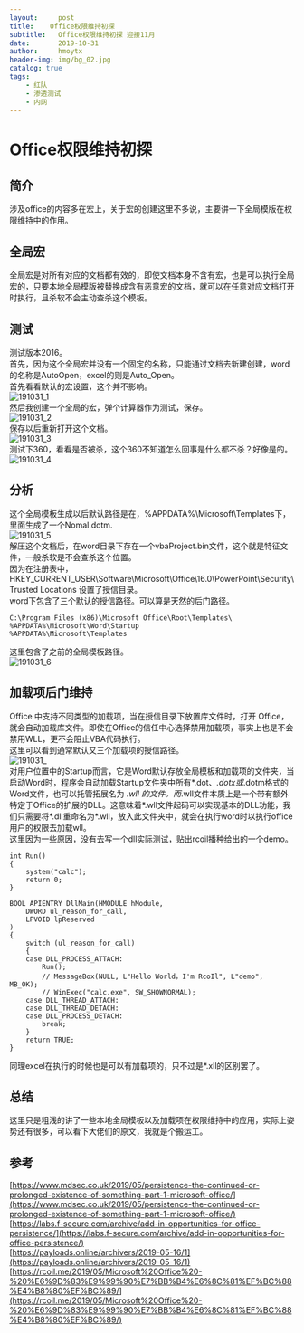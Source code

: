 ```yaml
---
layout:     post
title:    Office权限维持初探
subtitle:   Office权限维持初探 迎接11月
date:       2019-10-31
author:     hmoytx
header-img: img/bg_02.jpg
catalog: true
tags:
    - 红队
    - 渗透测试
    - 内网
---
```

# Office权限维持初探

## 简介
涉及office的内容多在宏上，关于宏的创建这里不多说，主要讲一下全局模版在权限维持中的作用。  

## 全局宏  
全局宏是对所有对应的文档都有效的，即使文档本身不含有宏，也是可以执行全局宏的，只要本地全局模版被替换成含有恶意宏的文档，就可以在任意对应文档打开时执行，且杀软不会主动查杀这个模板。  

## 测试  
测试版本2016。  
首先，因为这个全局宏并没有一个固定的名称，只能通过文档去新建创建，word的名称是AutoOpen，excel的则是Auto_Open。  
首先看看默认的宏设置，这个并不影响。  
![191031_1](/img/191031_VBAWaring.png)  
然后我创建一个全局的宏，弹个计算器作为测试，保存。    
![191031_2](/img/191031_marco.png)  
保存以后重新打开这个文档。  
![191031_3](/img/191031_calc.png)  
测试下360，看看是否被杀，这个360不知道怎么回事是什么都不杀？好像是的。  
![191031_4](/img/191031_360.png)  

## 分析
这个全局模板生成以后默认路径是在，%APPDATA%\Microsoft\Templates下，里面生成了一个Nomal.dotm.  
![191031_5](/img/191031_dotm.png)  
解压这个文档后，在word目录下存在一个vbaProject.bin文件，这个就是特征文件，一般杀软是不会查杀这个位置。  
因为在注册表中，HKEY_CURRENT_USER\Software\Microsoft\Office\16.0\PowerPoint\Security\Trusted Locations 设置了授信目录。  
word下包含了三个默认的授信路径。可以算是天然的后门路径。    
```
C:\Program Files (x86)\Microsoft Office\Root\Templates\
%APPDATA%\Microsoft\Word\Startup
%APPDATA%\Microsoft\Templates
```  
这里包含了之前的全局模板路径。  
![191031_6](/img/191031_trusted.png)  

## 加载项后门维持
Office 中支持不同类型的加载项，当在授信目录下放置库文件时，打开 Office，就会自动加载库文件。即使在Office的信任中心选择禁用加载项，事实上也是不会禁用WLL，更不会阻止VBA代码执行。  
这里可以看到通常默认又三个加载项的授信路径。  
![191031_](/img/191031_trustedir.png)  
对用户位置中的Startup而言，它是Word默认存放全局模板和加载项的文件夹，当启动Word时，程序会自动加载Startup文件夹中所有*.dot、*.dotx或*.dotm格式的Word文件，也可以托管拓展名为 *.wll 的文件。而*.wll文件本质上是一个带有额外特定于Office的扩展的DLL。这意味着*.wll文件起码可以实现基本的DLL功能，我们只需要将*.dll重命名为*.wll，放入此文件夹中，就会在执行word时以执行office用户的权限去加载wll。  
这里因为一些原因，没有去写一个dll实际测试，贴出rcoil播种给出的一个demo。  
```
int Run()
{
	system("calc");
	return 0;
}

BOOL APIENTRY DllMain(HMODULE hModule,
	DWORD ul_reason_for_call,
	LPVOID lpReserved
)
{
	switch (ul_reason_for_call)
	{
	case DLL_PROCESS_ATTACH:
		Run();
		// MessageBox(NULL, L"Hello World，I'm RcoIl", L"demo", MB_OK);
		// WinExec("calc.exe", SW_SHOWNORMAL);
	case DLL_THREAD_ATTACH:
	case DLL_THREAD_DETACH:
	case DLL_PROCESS_DETACH:
		break;
	}
	return TRUE;
}
```  
同理excel在执行的时候也是可以有加载项的，只不过是*.xll的区别罢了。  

## 总结
这里只是粗浅的讲了一些本地全局模板以及加载项在权限维持中的应用，实际上姿势还有很多，可以看下大佬们的原文，我就是个搬运工。  

## 参考
[https://www.mdsec.co.uk/2019/05/persistence-the-continued-or-prolonged-existence-of-something-part-1-microsoft-office/](https://www.mdsec.co.uk/2019/05/persistence-the-continued-or-prolonged-existence-of-something-part-1-microsoft-office/)  
[https://labs.f-secure.com/archive/add-in-opportunities-for-office-persistence/](https://labs.f-secure.com/archive/add-in-opportunities-for-office-persistence/)  
[https://payloads.online/archivers/2019-05-16/1](https://payloads.online/archivers/2019-05-16/1)  
[https://rcoil.me/2019/05/Microsoft%20Office%20-%20%E6%9D%83%E9%99%90%E7%BB%B4%E6%8C%81%EF%BC%88%E4%B8%80%EF%BC%89/](https://rcoil.me/2019/05/Microsoft%20Office%20-%20%E6%9D%83%E9%99%90%E7%BB%B4%E6%8C%81%EF%BC%88%E4%B8%80%EF%BC%89/)   
